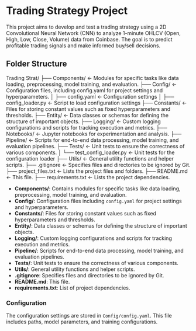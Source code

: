# Trading Strategy Project

This project aims to develop and test a trading strategy using a 2D Convolutional Neural Network (CNN) to analyze 1-minute OHLCV (Open, High, Low, Close, Volume) data from Coinbase. The goal is to predict profitable trading signals and make informed buy/sell decisions.

## Folder Structure

Trading Strat/ ├── Components/ <- Modules for specific tasks like data loading, preprocessing, model training, and evaluation. ├── Config/ <- Configuration files, including config.yaml for project settings and hyperparameters. │ ├── config.yaml <- Configuration settings │ ├── config_loader.py <- Script to load configuration settings ├── Constants/ <- Files for storing constant values such as fixed hyperparameters and thresholds. ├── Entity/ <- Data classes or schemas for defining the structure of important objects. ├── Logging/ <- Custom logging configurations and scripts for tracking execution and metrics. ├── Notebooks/ <- Jupyter notebooks for experimentation and analysis. ├── Pipeline/ <- Scripts for end-to-end data processing, model training, and evaluation pipelines. ├── Tests/ <- Unit tests to ensure the correctness of various components. │ └── test_config_loader.py <- Unit tests for the configuration loader ├── Utils/ <- General utility functions and helper scripts. ├── .gitignore <- Specifies files and directories to be ignored by Git. ├── project_files.txt <- Lists the project files and folders. ├── README.md <- This file. ├── requirements.txt <- Lists the project dependencies.

- **Components/**: Contains modules for specific tasks like data loading, preprocessing, model training, and evaluation.
- **Config/**: Configuration files including `config.yaml` for project settings and hyperparameters.
- **Constants/**: Files for storing constant values such as fixed hyperparameters and thresholds.
- **Entity/**: Data classes or schemas for defining the structure of important objects.
- **Logging/**: Custom logging configurations and scripts for tracking execution and metrics.
- **Pipeline/**: Scripts for end-to-end data processing, model training, and evaluation pipelines.
- **Tests/**: Unit tests to ensure the correctness of various components.
- **Utils/**: General utility functions and helper scripts.
- **.gitignore**: Specifies files and directories to be ignored by Git.
- **README.md**: This file.
- **requirements.txt**: List of project dependencies.

### **Configuration**

The configuration settings are stored in `Config/config.yaml`. This file includes paths, model parameters, and training configurations.

